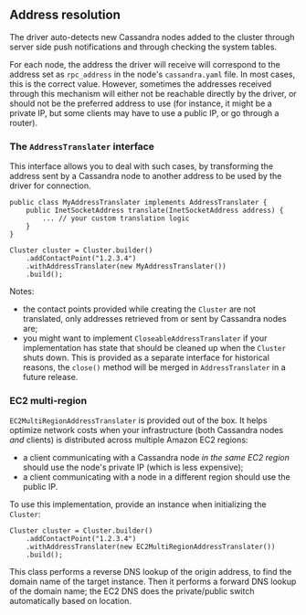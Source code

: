 ## Address resolution

The driver auto-detects new Cassandra nodes added to the cluster through server
side push notifications and through checking the system tables.

For each node, the address the driver will receive will correspond to the address set as
`rpc_address` in the node's `cassandra.yaml` file. In most cases, this is the correct value.
However, sometimes the addresses received through this mechanism will either not be
reachable directly by the driver, or should not be the preferred address to use
(for instance, it might be a private IP, but some clients  may have to use a public IP, or
go through a router).

### The `AddressTranslater` interface

This interface allows you to deal with such cases, by transforming the address sent by a
Cassandra node to another address to be used by the driver for connection.

    public class MyAddressTranslater implements AddressTranslater {
        public InetSocketAddress translate(InetSocketAddress address) {
            ... // your custom translation logic
        }
    }

    Cluster cluster = Cluster.builder()
        .addContactPoint("1.2.3.4")
        .withAddressTranslater(new MyAddressTranslater())
        .build();

Notes:

* the contact points provided while creating the `Cluster` are not translated, only addresses
  retrieved from or sent by Cassandra nodes are;
* you might want to implement `CloseableAddressTranslater` if your implementation has state that
  should be cleaned up when the `Cluster` shuts down. This is provided as a separate interface for
  historical reasons, the `close()` method will be merged in `AddressTranslater` in a future
  release.


### EC2 multi-region

`EC2MultiRegionAddressTranslater` is provided out of the box. It helps optimize network costs when
your infrastructure (both Cassandra nodes *and* clients) is distributed across multiple Amazon EC2
regions:

* a client communicating with a Cassandra node *in the same EC2 region* should use the node's
  private IP (which is less expensive);
* a client communicating with a node in a different region should use the public IP.

To use this implementation, provide an instance when initializing the `Cluster`:

    Cluster cluster = Cluster.builder()
        .addContactPoint("1.2.3.4")
        .withAddressTranslater(new EC2MultiRegionAddressTranslater())
        .build();

This class performs a reverse DNS lookup of the origin address, to find the domain name of the
target instance. Then it performs a forward DNS lookup of the domain name; the EC2 DNS does the
private/public switch automatically based on location.